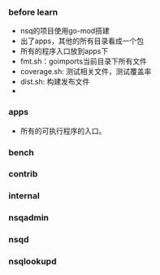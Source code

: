 ### before learn

- nsq的项目使用go-mod搭建
- 出了apps，其他的所有目录看成一个包
- 所有的程序入口放到apps下
- fmt.sh：goimports当前目录下所有文件
- coverage.sh: 测试相关文件，测试覆盖率
- dist.sh: 构建发布文件
- 

### apps

- 所有的可执行程序的入口。

### bench

### contrib

### internal

### nsqadmin

### nsqd

### nsqlookupd







